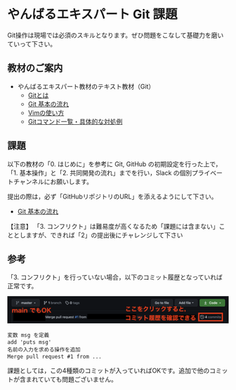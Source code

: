 # やんばるエキスパート Git 課題

Git操作は現場では必須のスキルとなります。ぜひ問題をこなして基礎力を磨いていって下さい。

## 教材のご案内

- やんばるエキスパート教材のテキスト教材（Git）
  - [Gitとは](https://www.yanbaru-code.com/texts/191)
  - [Git 基本の流れ](https://www.yanbaru-code.com/texts/317)
  - [Vimの使い方](https://www.yanbaru-code.com/texts/192)
  - [Gitコマンド一覧・具体的な対処例](https://www.yanbaru-code.com/texts/193)

## 課題

以下の教材の「0. はじめに」を参考に Git, GitHub の初期設定を行った上で，「1. 基本操作」と「2. 共同開発の流れ」までを行い，Slack の個別プライベートチャンネルにお願いします。

提出の際は，必ず「GitHubリポジトリのURL」を添えるようにして下さい。

- [Git 基本の流れ](https://www.yanbaru-code.com/texts/317)

【注意】 「3. コンフリクト」は難易度が高くなるため「課題には含まない」こととしますが、できれば「2」の提出後にチャレンジして下さい

## 参考

「3. コンフリクト」を行っていない場合，以下のコミット履歴となっていれば正常です。

![git](./images/git.png)

```
変数 msg を定義
add 'puts msg'
名前の入力を求める操作を追加
Merge pull request #1 from ...
```

課題としては，この4種類のコミットが入っていればOKです。追加で他のコミットが含まれていても問題ございません。
